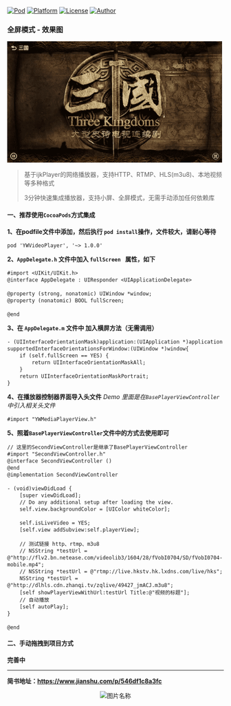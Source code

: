 [![Pod](https://img.shields.io/badge/Pod-1.0.2-orange.svg)](https://github.com/90candy)
[![Platform](https://img.shields.io/badge/Platform-iOS-ff69b4.svg)](https://github.com/90candy)
 [![License](https://img.shields.io/github/license/alibaba/dubbo.svg)](https://github.com/90candy)
[![Author](https://img.shields.io/badge/Author-阿唯不知道-blue.svg)](https://www.jianshu.com/u/0f7d26d766f4)

### 全屏模式 - 效果图
![](./效果图.png)

> 基于ijkPlayer的网络播放器，支持HTTP、RTMP、HLS(m3u8)、本地视频等多种格式
> 
> 3分钟快速集成播放器，支持小屏、全屏模式，无需手动添加任何依赖库

#### 一、推荐使用`CocoaPods`方式集成
**1、在podfile文件中添加，然后执行 `pod install`操作，文件较大，请耐心等待**

```
pod 'YWVideoPlayer', '~> 1.0.0'
```

**2、`AppDelegate.h` 文件中加入 `fullScreen ` 属性，如下**

```
#import <UIKit/UIKit.h>
@interface AppDelegate : UIResponder <UIApplicationDelegate>

@property (strong, nonatomic) UIWindow *window;
@property (nonatomic) BOOL fullScreen;

@end
```

**3、在 `AppDelegate.m` 文件中 加入横屏方法（无需调用）**

```
- (UIInterfaceOrientationMask)application:(UIApplication *)application supportedInterfaceOrientationsForWindow:(UIWindow *)window{
    if (self.fullScreen == YES) {
        return UIInterfaceOrientationMaskAll;
    }
    return UIInterfaceOrientationMaskPortrait;
}
```

**4、在播放器控制器界面导入头文件**
*Demo 里面是在`BasePlayerViewController`中引入相关头文件*

```
#import "YWMediaPlayerView.h"
```

**5、照着`BasePlayerViewController`文件中的方式去使用即可**

```
// 这里的SecondViewController是继承了BasePlayerViewController
#import "SecondViewController.h"
@interface SecondViewController ()
@end
@implementation SecondViewController

- (void)viewDidLoad {
    [super viewDidLoad];
    // Do any additional setup after loading the view.
    self.view.backgroundColor = [UIColor whiteColor];
    
    self.isLiveVideo = YES;
    [self.view addSubview:self.playerView];
   
    // 测试链接 http、rtmp、m3u8
    // NSString *testUrl = @"http://flv2.bn.netease.com/videolib3/1604/28/fVobI0704/SD/fVobI0704-mobile.mp4";
    // NSString *testUrl = @"rtmp://live.hkstv.hk.lxdns.com/live/hks";
    NSString *testUrl = @"http://dlhls.cdn.zhanqi.tv/zqlive/49427_jmACJ.m3u8";
    [self showPlayerViewWithUrl:testUrl Title:@"视频的标题"];
    // 自动播放
    [self autoPlay];
}

@end
```


#### 二、手动拖拽到项目方式
**完善中**

-----------------------------------

**简书地址：https://www.jianshu.com/p/546df1c8a3fc**

<div align="center">    
	<img src = "http://upload-images.jianshu.io/upload_images/2822163-23eb59c7072548bb.png" width = "300" height = "100" alt="图片名称" align = center />
</div>


